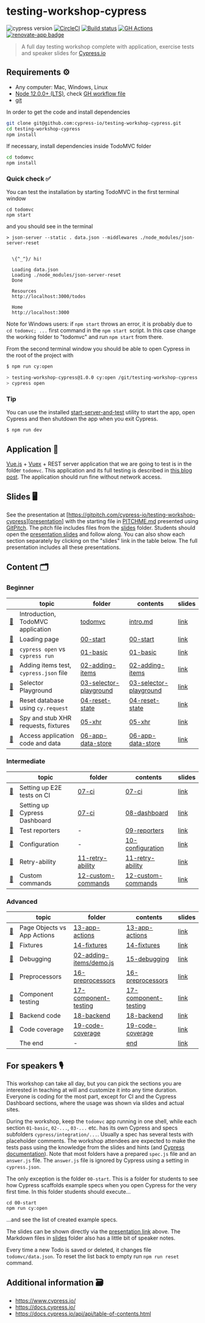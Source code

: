 # testing-workshop-cypress
![cypress version](https://img.shields.io/badge/cypress-6.5.0-brightgreen) [![CircleCI][ci-badge]][ci-url] [![Build status](https://ci.appveyor.com/api/projects/status/lflec2iwjc8gbhki/branch/master?svg=true)](https://ci.appveyor.com/project/cypress-io/testing-workshop-cypress/branch/master) [![GH Actions](https://github.com/cypress-io/testing-workshop-cypress/workflows/tests/badge.svg?branch=master)](https://github.com/cypress-io/testing-workshop-cypress/actions) [![renovate-app badge][renovate-badge]][renovate-app]

> A full day testing workshop complete with application, exercise tests and speaker slides for [Cypress.io](https://www.cypress.io/)

## Requirements ⚙️

- Any computer: Mac, Windows, Linux
- [Node 12.0.0+ (LTS)](https://nodejs.org/), check [GH workflow file](.github/workflows/min-node-version.yml)
- [git](https://git-scm.com)

In order to get the code and install dependencies

```bash
git clone git@github.com:cypress-io/testing-workshop-cypress.git
cd testing-workshop-cypress
npm install
```

If necessary, install dependencies inside TodoMVC folder

```bash
cd todomvc
npm install
```

### Quick check ✅

You can test the installation by starting TodoMVC in the first terminal window

```shell
cd todomvc
npm start
```

and you should see in the terminal

```text
> json-server --static . data.json --middlewares ./node_modules/json-server-reset


  \{^_^}/ hi!

  Loading data.json
  Loading ./node_modules/json-server-reset
  Done

  Resources
  http://localhost:3000/todos

  Home
  http://localhost:3000
```

Note for Windows users: if `npm start` throws an error, it is probably due to `cd todomvc; ...` first command in the `npm start `script. In this case change the working folder to "todomvc" and run `npm start` from there.

From the second terminal window you should be able to open Cypress in the root of the project with

```bash
$ npm run cy:open

> testing-workshop-cypress@1.0.0 cy:open /git/testing-workshop-cypress
> cypress open
```

### Tip

You can use the installed [start-server-and-test](https://github.com/bahmutov/start-server-and-test) utility to start the app, open Cypress and then shutdown the app when you exit Cypress.

```bash
$ npm run dev
```

## Application 💾

[Vue.js](https://vuejs.org/) + [Vuex](https://vuex.vuejs.org/) + REST server application that we are going to test is in the folder `todomvc`. This application and its full testing is described in [this blog post](https://www.cypress.io/blog/2017/11/28/testing-vue-web-application-with-vuex-data-store-and-rest-backend/). The application should run fine without network access.

## Slides 🖥

See the presentation at [https://gitpitch.com/cypress-io/testing-workshop-cypress][presentation] with the starting file in [PITCHME.md](PITCHME.md) presented using [GitPitch](https://gitpitch.com/). The pitch file includes files from the [slides](slides) folder. Students should open the [presentation slides][presentation] and follow along. You can also show each section separately by clicking on the "slides" link in the table below. The full presentation includes all these presentations.

[presentation]: https://gitpitch.com/cypress-io/testing-workshop-cypress

## Content 🗂

### Beginner

| | topic                                  | folder                                                                                   | contents                                                       | slides |
| --- | -------------------------------------- | ---------------------------------------------------------------------------------------- | ------------------------------------------------------------- | ------ |
| [🔗](#intro) | Introduction, TodoMVC application      | [todomvc](todomvc)                                                                       | [intro.md](slides/intro/PITCHME.md)                                   | [link](https://gitpitch.com/cypress-io/testing-workshop-cypress?p=slides/intro)
| [🔗](#start) | Loading page                           | [00-start](00-start)                                                                     | [00-start](slides/00-start/PITCHME.md)                             | [link](https://gitpitch.com/cypress-io/testing-workshop-cypress?p=slides/00-start)
| [🔗](#basic) | `cypress open` vs `cypress run`        | [01-basic](cypress/integration/01-basic)                             | [01-basic](slides/01-basic/PITCHME.md)                             | [link](https://gitpitch.com/cypress-io/testing-workshop-cypress?p=slides/01-basic)
| [🔗](#adding-items) | Adding items test, `cypress.json` file | [02-adding-items](cypress/integration/02-adding-items)               | [02-adding-items](slides/02-adding-items/PITCHME.md)               | [link](https://gitpitch.com/cypress-io/testing-workshop-cypress?p=slides/02-adding-items)
| [🔗](#selector-playground) | Selector Playground                    | [03-selector-playground](cypress/integration/03-selector-playground) | [03-selector-playground](slides/03-selector-playground/PITCHME.md) | [link](https://gitpitch.com/cypress-io/testing-workshop-cypress?p=slides/03-selector-playground)
| [🔗](#reset-state) | Reset database using `cy.request`      | [04-reset-state](cypress/integration/04-reset-state)                 | [04-reset-state](slides/04-reset-state/PITCHME.md)                 | [link](https://gitpitch.com/cypress-io/testing-workshop-cypress?p=slides/04-reset-state)
| [🔗](#xhr) | Spy and stub XHR requests, fixtures    | [05-xhr](cypress/integration/05-xhr)                                 | [05-xhr](slides/05-xhr/PITCHME.md)                                 | [link](https://gitpitch.com/cypress-io/testing-workshop-cypress?p=slides/05-xhr)
| [🔗](#app-data-store) | Access application code and data       | [06-app-data-store](cypress/integration/06-app-data-store)           | [06-app-data-store](slides/06-app-data-store/PITCHME.md)           | [link](https://gitpitch.com/cypress-io/testing-workshop-cypress?p=slides/06-app-data-store)

### Intermediate
| | topic                                  | folder                                                                                   | contents                                                       | slides |
| --- | -------------------------------------- | ---------------------------------------------------------------------------------------- | ------------------------------------------------------------- | ------ |
| [🔗](#ci) | Setting up E2E tests on CI             | [07-ci](cypress/integration/07-ci)                                   | [07-ci](slides/07-ci/PITCHME.md)                                   | [link](https://gitpitch.com/cypress-io/testing-workshop-cypress?p=slides/07-ci)
| [🔗](#dashboard) | Setting up Cypress Dashboard           | [07-ci](cypress/integration/07-ci)                                   | [08-dashboard](slides/08-dashboard/PITCHME.md)                     | [link](https://gitpitch.com/cypress-io/testing-workshop-cypress?p=slides/08-dashboard)
| [🔗](#reporters) | Test reporters             | - | [09-reporters](slides/09-reporters/PITCHME.md)                     | [link](https://gitpitch.com/cypress-io/testing-workshop-cypress?p=slides/09-reporters)
| [🔗](#configuration) | Configuration | - | [10-configuration](slides/10-configuration/PITCHME.md) | [link](https://gitpitch.com/cypress-io/testing-workshop-cypress?p=slides/10-configuration)
| [🔗](#retry-ability) | Retry-ability | [11-retry-ability](cypress/integration/11-retry-ability) | [11-retry-ability](slides/11-retry-ability/PITCHME.md) | [link](https://gitpitch.com/cypress-io/testing-workshop-cypress?p=slides/11-retry-ability)
| [🔗](#custom-commands) | Custom commands | [12-custom-commands](cypress/integration/12-custom-commands) | [12-custom-commands](slides/12-custom-commands/PITCHME.md)| [link](https://gitpitch.com/cypress-io/testing-workshop-cypress?p=slides/12-custom-commands)

### Advanced
| | topic                                  | folder                                                                                   | contents                                                       | slides |
| --- | -------------------------------------- | ---------------------------------------------------------------------------------------- | ------------------------------------------------------------- | ------ |
| [🔗](#app-actions) | Page Objects vs App Actions | [13-app-actions](cypress/integration/13-app-actions) | [13-app-actions](slides/13-app-actions/PITCHME.md) | [link](https://gitpitch.com/cypress-io/testing-workshop-cypress?p=slides/13-app-actions)
| [🔗](#fixtures) | Fixtures | [14-fixtures](cypress/integration/14-fixtures) | [14-fixtures](slides/14-fixtures/PITCHME.md) | [link](https://gitpitch.com/cypress-io/testing-workshop-cypress?p=slides/14-fixtures)
| [🔗](#debugging) | Debugging | [02-adding-items/demo.js](cypress/integration/02-adding-items/demo.js) | [15-debugging](slides/15-debugging/PITCHME.md) | [link](https://gitpitch.com/cypress-io/testing-workshop-cypress?p=slides/15-debugging)
| [🔗](#preprocessors) | Preprocessors | [16-preprocessors](cypress/integration/16-preprocessors) | [16-preprocessors](slides/16-preprocessors/PITCHME.md) | [link](https://gitpitch.com/cypress-io/testing-workshop-cypress?p=slides/16-preprocessors)
| [🔗](#component-testing) | Component testing | [17-component-testing](cypress/integration/17-component-testing) | [17-component-testing](slides/17-component-testing/PITCHME.md) | [link](https://gitpitch.com/cypress-io/testing-workshop-cypress?p=slides/17-component-testing)
| [🔗](#backend) | Backend code | [18-backend](cypress/integration/18-backend) | [18-backend](slides/18-backend/PITCHME.md) | [link](https://gitpitch.com/cypress-io/testing-workshop-cypress?p=slides/18-backend)
| [🔗](#code-coverage) | Code coverage | [19-code-coverage](cypress/integration/19-code-coverage) | [19-code-coverage](slides/19-code-coverage/PITCHME.md) | [link](https://gitpitch.com/cypress-io/testing-workshop-cypress?p=slides/19-code-coverage)
| | The end                                | -                                                                                        | [end](slides/end/PITCHME.md)                                       | [link](https://gitpitch.com/cypress-io/testing-workshop-cypress?p=slides/end)

## For speakers 🎙

This workshop can take all day, but you can pick the sections you are interested in teaching at will and customize it into any time duration. Everyone is coding for the most part, except for CI and the Cypress Dashboard sections, where the usage was shown via slides and actual sites.

During the workshop, keep the `todomvc` app running in one shell, while each section `01-basic`, `02-...`, `03-...` etc. has its own Cypress and specs subfolders `cypress/integration/...`. Usually a spec has several tests with placeholder comments. The workshop attendees are expected to make the tests pass using the knowledge from the slides and hints (and [Cypress documentation](https://docs.cypress.io/)). Note that most folders have a prepared `spec.js` file and an `answer.js` file. The `answer.js` file is ignored by Cypress using a setting in `cypress.json`.

The only exception is the folder `00-start`. This is a folder for students to see how Cypress scaffolds example specs when you open Cypress for the very first time. In this folder students should execute...

```
cd 00-start
npm run cy:open
```

...and see the list of created example specs.

The slides can be shown directly via the [presentation link][presentation] above. The Markdown files in [slides](slides) folder also has a little bit of speaker notes.

Every time a new Todo is saved or deleted, it changes file `todomvc/data.json`. To reset the list back to empty run `npm run reset` command.

## Additional information 🗃

- https://www.cypress.io/
- https://docs.cypress.io/
- https://docs.cypress.io/api/api/table-of-contents.html

[ci-badge]: https://circleci.com/gh/cypress-io/testing-workshop-cypress.svg?style=svg
[ci-url]: https://circleci.com/gh/cypress-io/testing-workshop-cypress
[renovate-badge]: https://img.shields.io/badge/renovate-app-blue.svg
[renovate-app]: https://renovateapp.com/
